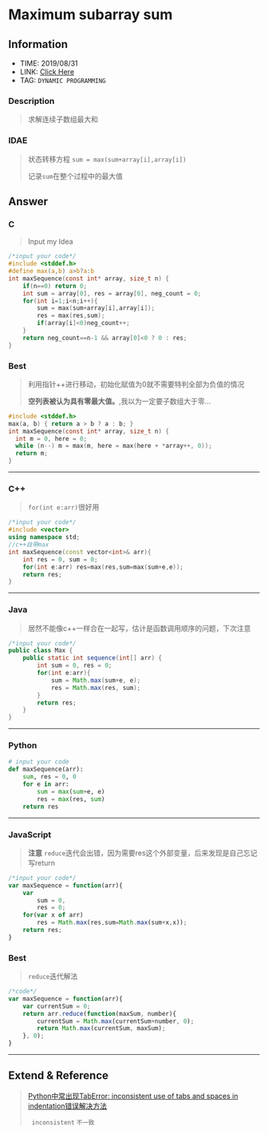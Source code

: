 # Maximum subarray sum

## Information
* TIME: 2019/08/31
* LINK: [Click Here](https://www.codewars.com/kata/54521e9ec8e60bc4de000d6c/solutions/c)
* TAG: `DYNAMIC PROGRAMMING`

### Description
> 求解连续子数组最大和

### IDAE
> 状态转移方程 `sum = max(sum+array[i],array[i])`
>
> 记录`sum`在整个过程中的最大值

## Answer
### C
> Input my Idea
```c
/*input your code*/
#include <stddef.h>
#define max(a,b) a>b?a:b
int maxSequence(const int* array, size_t n) {
    if(n==0) return 0;
    int sum = array[0], res = array[0], neg_count = 0;
    for(int i=1;i<n;i++){
        sum = max(sum+array[i],array[i]);
        res = max(res,sum);
        if(array[i]<0)neg_count++;
    }
    return neg_count==n-1 && array[0]<0 ? 0 : res;
}
```

### Best
> 利用指针++进行移动，初始化赋值为0就不需要特判全部为负值的情况
>
> **空列表被认为具有零最大值。**,我以为一定要子数组大于零...
```c
#include <stddef.h>
max(a, b) { return a > b ? a : b; }
int maxSequence(const int* array, size_t n) {
  int m = 0, here = 0;  
  while (n--) m = max(m, here = max(here + *array++, 0));  
  return m; 
}
```
---
### C++
> `for(int e:arr)`很好用
```c++
/*input your code*/
#include <vector>
using namespace std;
//c++自带max
int maxSequence(const vector<int>& arr){
    int res = 0, sum = 0;
    for(int e:arr) res=max(res,sum=max(sum+e,e));
    return res;
}
```
---

### Java
> 居然不能像c++一样合在一起写，估计是函数调用顺序的问题，下次注意
```java
/*input your code*/
public class Max {
    public static int sequence(int[] arr) {
        int sum = 0, res = 0;
        for(int e:arr){
            sum = Math.max(sum+e, e);
            res = Math.max(res, sum);
        }
        return res;
    }
}
```
---

### Python
> 
```python
# input your code
def maxSequence(arr):
    sum, res = 0, 0
    for e in arr:
        sum = max(sum+e, e)
        res = max(res, sum)
    return res
```

---

### JavaScript
> **注意** `reduce`迭代会出错，因为需要res这个外部变量，后来发现是自己忘记写return
```javascript
/*input your code*/
var maxSequence = function(arr){
    var
        sum = 0,
        res = 0;
    for(var x of arr)
        res = Math.max(res,sum=Math.max(sum+x,x));
    return res;
}
```

### Best
> `reduce`迭代解法
```javascript
/*code*/
var maxSequence = function(arr){
    var currentSum = 0;
    return arr.reduce(function(maxSum, number){
        currentSum = Math.max(currentSum+number, 0);
        return Math.max(currentSum, maxSum);
    }, 0);
}
```
---
## Extend & Reference
> [Python中常出现TabError: inconsistent use of tabs and spaces in indentation错误解决方法](https://blog.csdn.net/godot06/article/details/80974884)
>
> ` inconsistent` `不一致`
